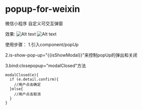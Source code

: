 # popup-for-weixin
微信小程序 自定义可交互弹窗

效果:
![Alt text](https://github.com/sajiang/popup-for-weixin/blob/master/%E6%95%88%E6%9E%9C%E5%9B%BE/QQ%E6%88%AA%E5%9B%BE20180626122727.jpg?raw=true)
![Alt text](https://github.com/sajiang/popup-for-weixin/blob/master/%E6%95%88%E6%9E%9C%E5%9B%BE/QQ%E6%88%AA%E5%9B%BE20180626122826.jpg?raw=true)

使用步骤：
1.引入component/popUp

2.is-show-pop-up="{{isShowModal}}"来控制popUp的弹出和关闭

3.bind:closepopup="modalClosed"方法

```
modalClosed(e){
  if (e.detail.confirm){
    //用户点击确定
  }else{
    //用户点击取消
  }
}
```
